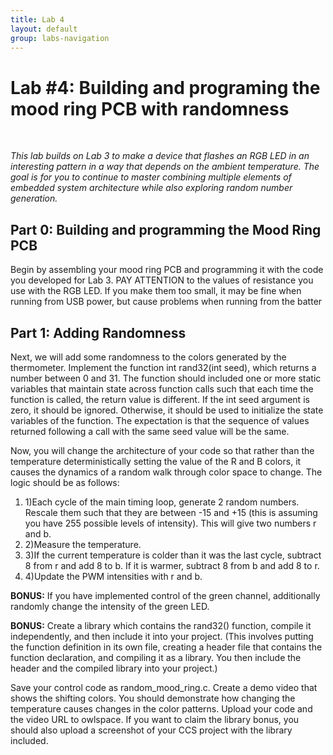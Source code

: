 ```yaml
---
title: Lab 4
layout: default
group: labs-navigation
---
```


# Lab #4: Building and programing the mood ring PCB with randomness

&nbsp;

_This lab builds on Lab 3 to make a device that flashes an RGB LED in an interesting pattern in a way that depends on the ambient temperature. The goal is for you to continue to master combining multiple elements of embedded system architecture while also exploring random number generation._

## Part 0: Building and programming the Mood Ring PCB

Begin by assembling your mood ring PCB and programming it with the code you developed for Lab 3. PAY ATTENTION to the values of resistance you use with the RGB LED. If you make them too small, it may be fine when running from USB power, but cause problems when running from the batter

## Part 1: Adding Randomness

Next, we will add some randomness to the colors generated by the thermometer. Implement the function int rand32(int seed), which returns a number between 0 and 31. The function should included one or more static variables that maintain state across function calls such that each time the function is called, the return value is different. If the int seed argument is zero, it should be ignored. Otherwise, it should be used to initialize the state variables of the function. The expectation is that the sequence of values returned following a call with the same seed value will be the same.

Now, you will change the architecture of your code so that rather than the temperature deterministically setting the value of the R and B colors, it causes the dynamics of a random walk through color space to change. The logic should be as follows:

1. 1)Each cycle of the main timing loop, generate 2 random numbers. Rescale them such that they are between -15 and +15 (this is assuming you have 255 possible levels of intensity). This will give two numbers r and b.&nbsp;
2. 2)Measure the temperature.&nbsp;
3. 3)If the current temperature is colder than it was the last cycle, subtract 8 from r and add 8 to b. If it is warmer, subtract 8 from b and add 8 to r.&nbsp;
4. 4)Update the PWM intensities with r and b.&nbsp;

**BONUS:** If you have implemented control of the green channel, additionally randomly change the intensity of the green LED.


**BONUS:** Create a library which contains the rand32() function, compile it independently, and then include it into your project. (This involves putting the function definition in its own file, creating a header file that contains the function declaration, and compiling it as a library. You then include the header and the compiled library into your project.)


Save your control code as random\_mood\_ring.c. Create a demo video that shows the shifting colors. You should demonstrate how changing the temperature causes changes in the color patterns. Upload your code and the video URL to owlspace. If you want to claim the library bonus, you should also upload a screenshot of your CCS project with the library included.


